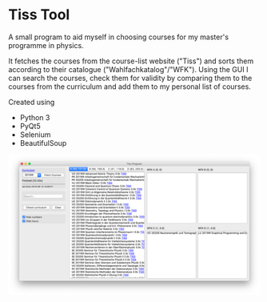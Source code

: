 # Tiss Tool
A small program to aid myself in choosing courses for my master's programme in physics.

It fetches the courses from the course-list website ("Tiss") and sorts them according to their catalogue ("Wahlfachkatalog"/"WFK"). Using the GUI I can search the courses, check them for validity by comparing them to the courses from the curriculum and add them to my personal list of courses.

Created using
- Python 3
- PyQt5
- Selenium
- BeautifulSoup

![Program Screenshot](https://raw.githubusercontent.com/damr-/tiss/master/screenshot.png)
